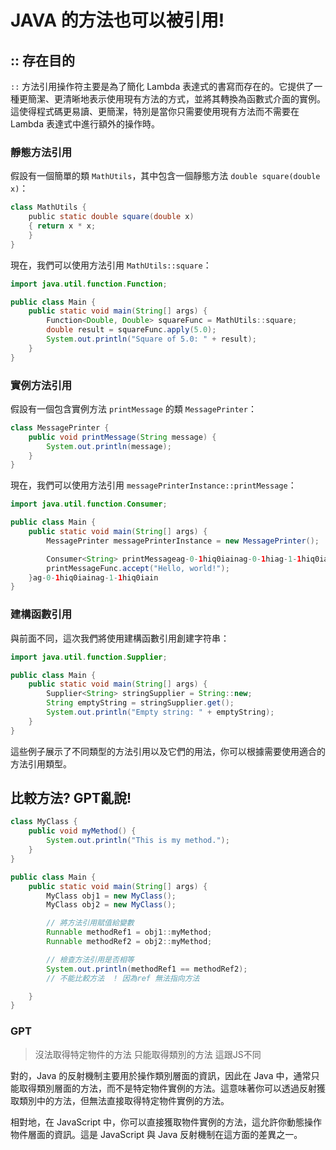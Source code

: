 # JAVA 的方法也可以被引用!

## :: 存在目的

`::` 方法引用操作符主要是為了簡化 Lambda 表達式的書寫而存在的。它提供了一種更簡潔、更清晰地表示使用現有方法的方式，並將其轉換為函數式介面的實例。這使得程式碼更易讀、更簡潔，特別是當你只需要使用現有方法而不需要在 Lambda 表達式中進行額外的操作時。

### 靜態方法引用

假設有一個簡單的類 `MathUtils`，其中包含一個靜態方法 `double square(double x)`：

```java
class MathUtils { 
    public static double square(double x) 
    { return x * x;     
    } 
}
```

現在，我們可以使用方法引用 `MathUtils::square`：

```java
import java.util.function.Function;

public class Main {
    public static void main(String[] args) {
        Function<Double, Double> squareFunc = MathUtils::square;
        double result = squareFunc.apply(5.0);
        System.out.println("Square of 5.0: " + result);
    }
}
```

### 實例方法引用

假設有一個包含實例方法 `printMessage` 的類 `MessagePrinter`：

```java
class MessagePrinter {
    public void printMessage(String message) {
        System.out.println(message);
    }
}
```

現在，我們可以使用方法引用 `messagePrinterInstance::printMessage`：

```java
import java.util.function.Consumer;

public class Main {
    public static void main(String[] args) {
        MessagePrinter messagePrinterInstance = new MessagePrinter();

        Consumer<String> printMessageag-0-1hiq0iainag-0-1hiag-1-1hiq0iainq0iainag-0-1hiag-1-1hiq0iainq0iainFunc = mag-1-1hiq0iainessagePrinterInstance::printMessage;
        printMessageFunc.accept("Hello, world!");
    }ag-0-1hiq0iainag-1-1hiq0iain
}
```

### 建構函數引用

與前面不同，這次我們將使用建構函數引用創建字符串：

```java
import java.util.function.Supplier;

public class Main {
    public static void main(String[] args) {
        Supplier<String> stringSupplier = String::new;
        String emptyString = stringSupplier.get();
        System.out.println("Empty string: " + emptyString);
    }
}
```

這些例子展示了不同類型的方法引用以及它們的用法，你可以根據需要使用適合的方法引用類型。

## 比較方法?  GPT亂說!

```java
class MyClass {
    public void myMethod() {
        System.out.println("This is my method.");
    }
}

public class Main {
    public static void main(String[] args) {
        MyClass obj1 = new MyClass();
        MyClass obj2 = new MyClass();

        // 將方法引用賦值給變數
        Runnable methodRef1 = obj1::myMethod;
        Runnable methodRef2 = obj2::myMethod;

        // 檢查方法引用是否相等
        System.out.println(methodRef1 == methodRef2); 
        // 不能比較方法  ! 因為ref 無法指向方法

    }
}
```

### GPT

> 沒法取得特定物件的方法 只能取得類別的方法 這跟JS不同

對的，Java 的反射機制主要用於操作類別層面的資訊，因此在 Java 中，通常只能取得類別層面的方法，而不是特定物件實例的方法。這意味著你可以透過反射獲取類別中的方法，但無法直接取得特定物件實例的方法。

相對地，在 JavaScript 中，你可以直接獲取物件實例的方法，這允許你動態操作物件層面的資訊。這是 JavaScript 與 Java 反射機制在這方面的差異之一。
